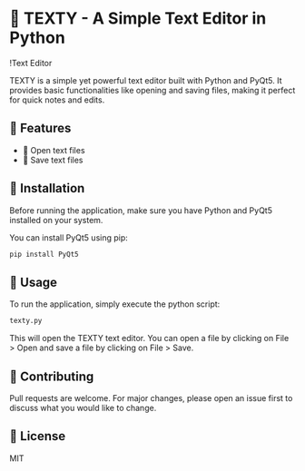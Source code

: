 # 📝 TEXTY - A Simple Text Editor in Python

!Text Editor

TEXTY is a simple yet powerful text editor built with Python and PyQt5. It provides basic functionalities like opening and saving files, making it perfect for quick notes and edits.

## 🌟 Features

- 📂 Open text files
- 💾 Save text files

## 🚀 Installation

Before running the application, make sure you have Python and PyQt5 installed on your system.

You can install PyQt5 using pip:

```bash
pip install PyQt5
```

## 🎯 Usage
To run the application, simply execute the python script:
```bash
texty.py
```
This will open the TEXTY text editor. You can open a file by clicking on File > Open and save a file by clicking on File > Save.

## 🤝 Contributing
Pull requests are welcome. For major changes, please open an issue first to discuss what you would like to change.

## 📜 License
MIT

